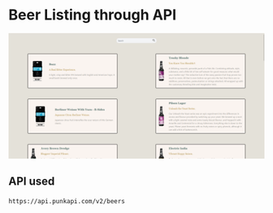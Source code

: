 # Beer Listing through API

![Beer Listing](./src/assets/listing.png)

## API used

```
https://api.punkapi.com/v2/beers
```
